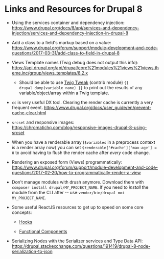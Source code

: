 # Links and Resources for Drupal 8

 - Using the services container and dependency injection: https://www.drupal.org/docs/8/api/services-and-dependency-injection/services-and-dependency-injection-in-drupal-8

 - Add a class to a field's markup based on a value: https://www.drupal.org/forum/support/module-development-and-code-questions/2017-03-31/add-class-to-field-in-drupal-8
 
 - Views Template names (Twig debug does not output this info): https://api.drupal.org/api/drupal/core%21modules%21views%21views.theme.inc/group/views_templates/8.2.x
   
   - Should be able to use [Twig Tweak](https://www.drupal.org/docs/8/modules/twig-tweak/cheat-sheet) (contrib module) `{{ drupal_dump(variable_name) }}` to print out the results of any variable/object/array within a Twig template.
 
 - `cc` is very useful DX tool. Clearing the render cache is currently a very frequent event.
 https://www.drupal.org/docs/user_guide/en/prevent-cache-clear.html
 
 - `srcset` and responsive images: https://chromatichq.com/blog/responsive-images-drupal-8-using-srcset
 
 - When you have a renderable array (`$variables` in a preprocess context is a render array now) you can set `$renderable['#cache']['max-age'] = 0` to avoid having to flush the render cache after *every* code change.
 
 - Rendering an exposed form (Views) programmatically: https://www.drupal.org/forum/support/module-development-and-code-questions/2017-02-20/how-to-programmatically-render-a-view

 - Don't manage modules with drush anymore. Download them with `composer install drupal/MY_PROJECT_NAME`. If you need to _install_ the module from the CLI after -- use `vendor/bin/drupal moi MY_PROJECT_NAME`.
 
 - Some useful ReactJS resources to get up to speed on some core concepts:
 
    - [Hooks](https://reactjs.org/docs/hooks-intro.html)
    
    - [Functional Components](https://programmingwithmosh.com/react/react-functional-components/)
- Serializing Nodes with the Serializer services and Type Data API: https://drupal.stackexchange.com/questions/191419/drupal-8-node-serialization-to-json
